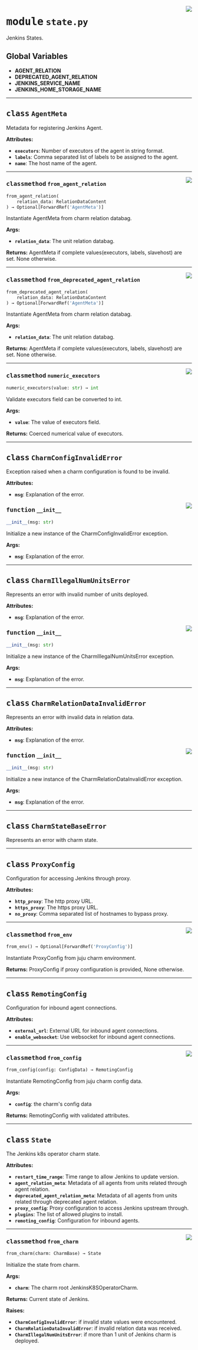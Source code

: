 <!-- markdownlint-disable -->

<a href="../src/state.py#L0"><img align="right" style="float:right;" src="https://img.shields.io/badge/-source-cccccc?style=flat-square"></a>

# <kbd>module</kbd> `state.py`
Jenkins States. 

**Global Variables**
---------------
- **AGENT_RELATION**
- **DEPRECATED_AGENT_RELATION**
- **JENKINS_SERVICE_NAME**
- **JENKINS_HOME_STORAGE_NAME**


---

## <kbd>class</kbd> `AgentMeta`
Metadata for registering Jenkins Agent. 



**Attributes:**
 
 - <b>`executors`</b>:  Number of executors of the agent in string format. 
 - <b>`labels`</b>:  Comma separated list of labels to be assigned to the agent. 
 - <b>`name`</b>:  The host name of the agent. 




---

<a href="../src/state.py#L132"><img align="right" style="float:right;" src="https://img.shields.io/badge/-source-cccccc?style=flat-square"></a>

### <kbd>classmethod</kbd> `from_agent_relation`

```python
from_agent_relation(
    relation_data: RelationDataContent
) → Optional[ForwardRef('AgentMeta')]
```

Instantiate AgentMeta from charm relation databag. 



**Args:**
 
 - <b>`relation_data`</b>:  The unit relation databag. 



**Returns:**
 AgentMeta if complete values(executors, labels, slavehost) are set. None otherwise. 

---

<a href="../src/state.py#L113"><img align="right" style="float:right;" src="https://img.shields.io/badge/-source-cccccc?style=flat-square"></a>

### <kbd>classmethod</kbd> `from_deprecated_agent_relation`

```python
from_deprecated_agent_relation(
    relation_data: RelationDataContent
) → Optional[ForwardRef('AgentMeta')]
```

Instantiate AgentMeta from charm relation databag. 



**Args:**
 
 - <b>`relation_data`</b>:  The unit relation databag. 



**Returns:**
 AgentMeta if complete values(executors, labels, slavehost) are set. None otherwise. 

---

<a href="../src/state.py#L100"><img align="right" style="float:right;" src="https://img.shields.io/badge/-source-cccccc?style=flat-square"></a>

### <kbd>classmethod</kbd> `numeric_executors`

```python
numeric_executors(value: str) → int
```

Validate executors field can be converted to int. 



**Args:**
 
 - <b>`value`</b>:  The value of executors field. 



**Returns:**
 Coerced numerical value of executors. 


---

## <kbd>class</kbd> `CharmConfigInvalidError`
Exception raised when a charm configuration is found to be invalid. 



**Attributes:**
 
 - <b>`msg`</b>:  Explanation of the error. 

<a href="../src/state.py#L46"><img align="right" style="float:right;" src="https://img.shields.io/badge/-source-cccccc?style=flat-square"></a>

### <kbd>function</kbd> `__init__`

```python
__init__(msg: str)
```

Initialize a new instance of the CharmConfigInvalidError exception. 



**Args:**
 
 - <b>`msg`</b>:  Explanation of the error. 





---

## <kbd>class</kbd> `CharmIllegalNumUnitsError`
Represents an error with invalid number of units deployed. 



**Attributes:**
 
 - <b>`msg`</b>:  Explanation of the error. 

<a href="../src/state.py#L78"><img align="right" style="float:right;" src="https://img.shields.io/badge/-source-cccccc?style=flat-square"></a>

### <kbd>function</kbd> `__init__`

```python
__init__(msg: str)
```

Initialize a new instance of the CharmIllegalNumUnitsError exception. 



**Args:**
 
 - <b>`msg`</b>:  Explanation of the error. 





---

## <kbd>class</kbd> `CharmRelationDataInvalidError`
Represents an error with invalid data in relation data. 



**Attributes:**
 
 - <b>`msg`</b>:  Explanation of the error. 

<a href="../src/state.py#L62"><img align="right" style="float:right;" src="https://img.shields.io/badge/-source-cccccc?style=flat-square"></a>

### <kbd>function</kbd> `__init__`

```python
__init__(msg: str)
```

Initialize a new instance of the CharmRelationDataInvalidError exception. 



**Args:**
 
 - <b>`msg`</b>:  Explanation of the error. 





---

## <kbd>class</kbd> `CharmStateBaseError`
Represents an error with charm state. 





---

## <kbd>class</kbd> `ProxyConfig`
Configuration for accessing Jenkins through proxy. 



**Attributes:**
 
 - <b>`http_proxy`</b>:  The http proxy URL. 
 - <b>`https_proxy`</b>:  The https proxy URL. 
 - <b>`no_proxy`</b>:  Comma separated list of hostnames to bypass proxy. 




---

<a href="../src/state.py#L212"><img align="right" style="float:right;" src="https://img.shields.io/badge/-source-cccccc?style=flat-square"></a>

### <kbd>classmethod</kbd> `from_env`

```python
from_env() → Optional[ForwardRef('ProxyConfig')]
```

Instantiate ProxyConfig from juju charm environment. 



**Returns:**
  ProxyConfig if proxy configuration is provided, None otherwise. 


---

## <kbd>class</kbd> `RemotingConfig`
Configuration for inbound agent connections. 



**Attributes:**
 
 - <b>`external_url`</b>:  External URL for inbound agent connections. 
 - <b>`enable_websocket`</b>:  Use websocket for inbound agent connections. 




---

<a href="../src/state.py#L241"><img align="right" style="float:right;" src="https://img.shields.io/badge/-source-cccccc?style=flat-square"></a>

### <kbd>classmethod</kbd> `from_config`

```python
from_config(config: ConfigData) → RemotingConfig
```

Instantiate RemotingConfig from juju charm config data. 



**Args:**
 
 - <b>`config`</b>:  the charm's config data 



**Returns:**
 RemotingConfig with validated attributes. 


---

## <kbd>class</kbd> `State`
The Jenkins k8s operator charm state. 



**Attributes:**
 
 - <b>`restart_time_range`</b>:  Time range to allow Jenkins to update version. 
 - <b>`agent_relation_meta`</b>:  Metadata of all agents from units related through agent relation. 
 - <b>`deprecated_agent_relation_meta`</b>:  Metadata of all agents from units related through  deprecated agent relation. 
 - <b>`proxy_config`</b>:  Proxy configuration to access Jenkins upstream through. 
 - <b>`plugins`</b>:  The list of allowed plugins to install. 
 - <b>`remoting_config`</b>:  Configuration for inbound agents. 




---

<a href="../src/state.py#L288"><img align="right" style="float:right;" src="https://img.shields.io/badge/-source-cccccc?style=flat-square"></a>

### <kbd>classmethod</kbd> `from_charm`

```python
from_charm(charm: CharmBase) → State
```

Initialize the state from charm. 



**Args:**
 
 - <b>`charm`</b>:  The charm root JenkinsK8SOperatorCharm. 



**Returns:**
 Current state of Jenkins. 



**Raises:**
 
 - <b>`CharmConfigInvalidError`</b>:  if invalid state values were encountered. 
 - <b>`CharmRelationDataInvalidError`</b>:  if invalid relation data was received. 
 - <b>`CharmIllegalNumUnitsError`</b>:  if more than 1 unit of Jenkins charm is deployed. 



